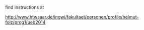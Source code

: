 find instructions at 

http://www.htwsaar.de/ingwi/fakultaet/personen/profile/helmut-folz/prog1/ueb2014